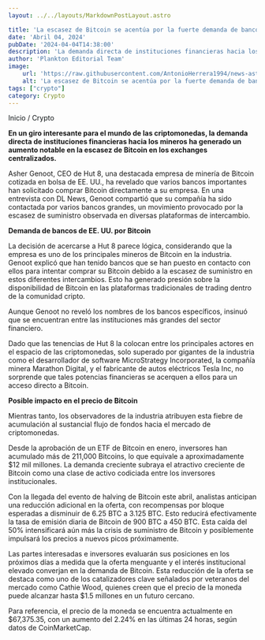 ```yaml
---
layout: ../../layouts/MarkdownPostLayout.astro

title: 'La escasez de Bitcoin se acentúa por la fuerte demanda de bancos en EE. UU.'
date: 'Abril 04, 2024'
pubDate: '2024-04-04T14:38:00'
description: 'La demanda directa de instituciones financieras hacia los mineros ha generado un aumento notable en la escasez de Bitcoin en los exchanges centralizados.'
author: 'Plankton Editorial Team'
image:
    url: 'https://raw.githubusercontent.com/AntonioHerrera1994/news-astro/master/src/assets/crypto/crypto54.webp'
    alt: 'La escasez de Bitcoin se acentúa por la fuerte demanda de bancos en EE. UU.'
tags: ["crypto"]
category: Crypto
---
```


<span><a href="/" style="text-decoration:none;color:#0F1416">Inicio</a> / <a href="/crypto" style="text-decoration:none;color:#0F1416">Crypto</a></span>


<p style="font-weight: bold;">En un giro interesante para el mundo de las criptomonedas, la demanda directa de instituciones financieras hacia los mineros ha generado un aumento notable en la escasez de Bitcoin en los exchanges centralizados.</p>

Asher Genoot, CEO de Hut 8, una destacada empresa de minería de Bitcoin cotizada en bolsa de EE. UU., ha revelado que varios bancos importantes han solicitado comprar Bitcoin directamente a su empresa. En una entrevista con DL News, Genoot compartió que su compañía ha sido contactada por varios bancos grandes, un movimiento provocado por la escasez de suministro observada en diversas plataformas de intercambio.

**Demanda de bancos de EE. UU. por Bitcoin**

La decisión de acercarse a Hut 8 parece lógica, considerando que la empresa es uno de los principales mineros de Bitcoin en la industria. Genoot explicó que han tenido bancos que se han puesto en contacto con ellos para intentar comprar su Bitcoin debido a la escasez de suministro en estos diferentes intercambios. Esto ha generado presión sobre la disponibilidad de Bitcoin en las plataformas tradicionales de trading dentro de la comunidad cripto.

Aunque Genoot no reveló los nombres de los bancos específicos, insinuó que se encuentran entre las instituciones más grandes del sector financiero.

Dado que las tenencias de Hut 8 la colocan entre los principales actores en el espacio de las criptomonedas, solo superado por gigantes de la industria como el desarrollador de software MicroStrategy Incorporated, la compañía minera Marathon Digital, y el fabricante de autos eléctricos Tesla Inc, no sorprende que tales potencias financieras se acerquen a ellos para un acceso directo a Bitcoin. 

**Posible impacto en el precio de Bitcoin**

Mientras tanto, los observadores de la industria atribuyen esta fiebre de acumulación al sustancial flujo de fondos hacia el mercado de criptomonedas.

Desde la aprobación de un ETF de Bitcoin en enero, inversores han acumulado más de 211,000 Bitcoins, lo que equivale a aproximadamente $12 mil millones. La demanda creciente subraya el atractivo creciente de Bitcoin como una clase de activo codiciada entre los inversores institucionales.

Con la llegada del evento de halving de Bitcoin este abril, analistas anticipan una reducción adicional en la oferta, con recompensas por bloque esperadas a disminuir de 6.25 BTC a 3.125 BTC. Esto reducirá efectivamente la tasa de emisión diaria de Bitcoin de 900 BTC a 450 BTC. Esta caída del 50% intensificará aún más la crisis de suministro de Bitcoin y posiblemente impulsará los precios a nuevos picos próximamente.

Las partes interesadas e inversores evaluarán sus posiciones en los próximos días a medida que la oferta menguante y el interés institucional elevado converjan en la demanda de Bitcoin. Esta reducción de la oferta se destaca como uno de los catalizadores clave señalados por veteranos del mercado como Cathie Wood, quienes creen que el precio de la moneda puede alcanzar hasta $1.5 millones en un futuro cercano.

Para referencia, el precio de la moneda se encuentra actualmente en $67,375.35, con un aumento del 2.24% en las últimas 24 horas, según datos de CoinMarketCap.
